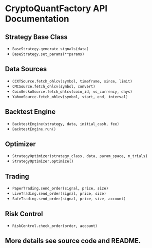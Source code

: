 # CryptoQuantFactory API Documentation

## Strategy Base Class
- `BaseStrategy.generate_signals(data)`
- `BaseStrategy.set_params(**params)`

## Data Sources
- `CCXTSource.fetch_ohlcv(symbol, timeframe, since, limit)`
- `CMCSource.fetch_ohlcv(symbol, convert)`
- `CoinGeckoSource.fetch_ohlcv(coin_id, vs_currency, days)`
- `YahooSource.fetch_ohlcv(symbol, start, end, interval)`

## Backtest Engine
- `BacktestEngine(strategy, data, initial_cash, fee)`
- `BacktestEngine.run()`

## Optimizer
- `StrategyOptimizer(strategy_class, data, param_space, n_trials)`
- `StrategyOptimizer.optimize()`

## Trading
- `PaperTrading.send_order(signal, price, size)`
- `LiveTrading.send_order(signal, price, size)`
- `SafeTrading.send_order(signal, price, size, account)`

## Risk Control
- `RiskControl.check_order(order, account)`

## More details see source code and README.

